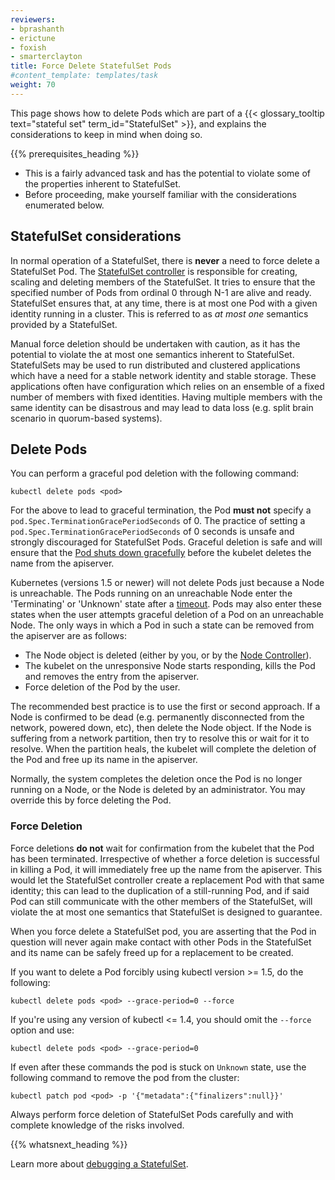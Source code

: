 ```yaml
---
reviewers:
- bprashanth
- erictune
- foxish
- smarterclayton
title: Force Delete StatefulSet Pods
#content_template: templates/task
weight: 70
---
```


<!-- overview -->
This page shows how to delete Pods which are part of a {{< glossary_tooltip text="stateful set" term_id="StatefulSet" >}}, and explains the considerations to keep in mind when doing so.


{{% prerequisites_heading %}}

* This is a fairly advanced task and has the potential to violate some of the properties inherent to StatefulSet.
* Before proceeding, make yourself familiar with the considerations enumerated below.



<!-- steps -->

## StatefulSet considerations

In normal operation of a StatefulSet, there is **never** a need to force delete a StatefulSet Pod. The [StatefulSet controller](/docs/concepts/workloads/controllers/statefulset/) is responsible for creating, scaling and deleting members of the StatefulSet. It tries to ensure that the specified number of Pods from ordinal 0 through N-1 are alive and ready. StatefulSet ensures that, at any time, there is at most one Pod with a given identity running in a cluster. This is referred to as *at most one* semantics provided by a StatefulSet.

Manual force deletion should be undertaken with caution, as it has the potential to violate the at most one semantics inherent to StatefulSet. StatefulSets may be used to run distributed and clustered applications which have a need for a stable network identity and stable storage. These applications often have configuration which relies on an ensemble of a fixed number of members with fixed identities. Having multiple members with the same identity can be disastrous and may lead to data loss (e.g. split brain scenario in quorum-based systems).

## Delete Pods

You can perform a graceful pod deletion with the following command:

```shell
kubectl delete pods <pod>
```

For the above to lead to graceful termination, the Pod **must not** specify a `pod.Spec.TerminationGracePeriodSeconds` of 0. The practice of setting a `pod.Spec.TerminationGracePeriodSeconds` of 0 seconds is unsafe and strongly discouraged for StatefulSet Pods. Graceful deletion is safe and will ensure that the [Pod shuts down gracefully](/docs/concepts/workloads/pods/pod/#termination-of-pods) before the kubelet deletes the name from the apiserver.

Kubernetes (versions 1.5 or newer) will not delete Pods just because a Node is unreachable. The Pods running on an unreachable Node enter the 'Terminating' or 'Unknown' state after a [timeout](/docs/admin/node/#node-condition). Pods may also enter these states when the user attempts graceful deletion of a Pod on an unreachable Node. The only ways in which a Pod in such a state can be removed from the apiserver are as follows:

   * The Node object is deleted (either by you, or by the [Node Controller](/docs/admin/node)).<br/>
   * The kubelet on the unresponsive Node starts responding, kills the Pod and removes the entry from the apiserver.<br/>
   * Force deletion of the Pod by the user.

The recommended best practice is to use the first or second approach. If a Node is confirmed to be dead (e.g. permanently disconnected from the network, powered down, etc), then delete the Node object. If the Node is suffering from a network partition, then try to resolve this or wait for it to resolve. When the partition heals, the kubelet will complete the deletion of the Pod and free up its name in the apiserver.

Normally, the system completes the deletion once the Pod is no longer running on a Node, or the Node is deleted by an administrator. You may override this by force deleting the Pod.

### Force Deletion

Force deletions **do not** wait for confirmation from the kubelet that the Pod has been terminated. Irrespective of whether a force deletion is successful in killing a Pod, it will immediately free up the name from the apiserver. This would let the StatefulSet controller create a replacement Pod with that same identity; this can lead to the duplication of a still-running Pod, and if said Pod can still communicate with the other members of the StatefulSet, will violate the at most one semantics that StatefulSet is designed to guarantee.

When you force delete a StatefulSet pod, you are asserting that the Pod in question will never again make contact with other Pods in the StatefulSet and its name can be safely freed up for a replacement to be created.

If you want to delete a Pod forcibly using kubectl version >= 1.5, do the following:

```shell
kubectl delete pods <pod> --grace-period=0 --force
```

If you're using any version of kubectl <= 1.4, you should omit the `--force` option and use:

```shell
kubectl delete pods <pod> --grace-period=0
```

If even after these commands the pod is stuck on `Unknown` state, use the following command to remove the pod from the cluster:

```shell
kubectl patch pod <pod> -p '{"metadata":{"finalizers":null}}'
```

Always perform force deletion of StatefulSet Pods carefully and with complete knowledge of the risks involved.



{{% whatsnext_heading %}}

Learn more about [debugging a StatefulSet](/docs/tasks/debug-application-cluster/debug-stateful-set/).


